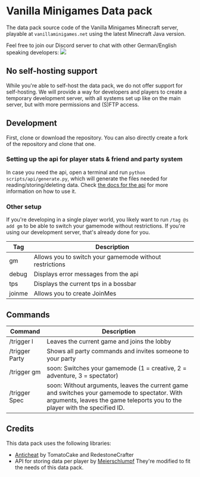# Vanilla Minigames Data pack
The data pack source code of the Vanilla Minigames Minecraft server,
playable at `vanillaminigames.net` using the latest Minecraft Java version.

Feel free to join our Discord server to chat with other German/English speaking developers:
[![](https://discord.com/api/guilds/608640398595719170/widget.png?style=banner2)](https://discord.gg/JXVDQFf)

## No self-hosting support
While you're able to self-host the data pack, we do not offer support for self-hosting.
We will provide a way for developers and players to create a temporary development server, with all systems set up like on the main server, but with more permissions and (S)FTP access.

## Development
First, clone or download the repository. You can also directly create a fork of the repository and clone that one.

### Setting up the api for player stats & friend and party system
In case you need the api, open a terminal and run `python scripts/api/generate.py`, which will generate the files needed for reading/storing/deleting data.
Check [the docs for the api](data/api/docs/ReadMe.md) for more information on how to use it.

### Other setup
If you're developing in a single player world, you likely want to run `/tag @s add gm` to be able to switch your gamemode without restrictions.
If you're using our development server, that's already done for you.

| Tag | Description
| - | -
| gm | Allows you to switch your gamemode without restrictions
| debug | Displays error messages from the api
| tps | Displays the current tps in a bossbar
| joinme | Allows you to create JoinMes

## Commands

| Command | Description
| - | -
| /trigger l | Leaves the current game and joins the lobby
| /trigger Party | Shows all party commands and invites someone to your party
| /trigger gm | soon: Switches your gamemode (1 = creative, 2 = adventure, 3 = spectator)
| /trigger Spec | soon: Without arguments, leaves the current game and switches your gamemode to spectator. With arguments, leaves the game teleports you to the player with the specified ID.

## Credits
This data pack uses the following libraries:
- [Anticheat](https://github.com/DEVTomatoCake/Anticheat) by TomatoCake and RedestoneCrafter
- API for storing data per player by [Meierschlumpf](https://github.com/Meierschlumpf)
They're modified to fit the needs of this data pack.
